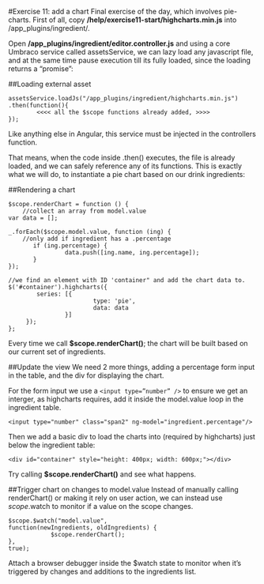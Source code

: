 #Exercise 11: add a chart
Final exercise of the day, which involves pie-charts. First of all, copy __/help/exercise11-start/highcharts.min.js__ into /app_plugins/ingredient/. 

Open __/app_plugins/ingredient/editor.controller.js__ and using a core Umbraco service called assetsService, we can lazy load any javascript file, and at the same time pause execution till its fully loaded, since the loading returns a “promise”:

##Loading external asset

	assetsService.loadJs("/app_plugins/ingredient/highcharts.min.js")
	.then(function(){
			<<<< all the $scope functions already added, >>>>
	});

Like anything else in Angular, this service must be injected in the controllers function.

That means, when the code inside .then() executes, the file is already loaded, and we can safely reference any of its functions. This is exactly what we will do, to instantiate a pie chart based on our drink ingredients:

##Rendering a chart

	$scope.renderChart = function () {	
		//collect an array from model.value
	var data = [];

	_.forEach($scope.model.value, function (ing) {
		//only add if ingredient has a .percentage
	       if (ing.percentage) {
                 	data.push([ing.name, ing.percentage]);
	       }
	});
	
	//we find an element with ID 'container" and add the chart data to.
	$('#container').highcharts({
			series: [{
		                    type: 'pie',
		                    data: data
		            }]
		 });
	};

Every time we call __$scope.renderChart()__; the chart will be built based on our current set of ingredients.

##Update the view
We need 2 more things, adding a percentage form input in the table, and the div for displaying the chart.

For the form input we use a `<input type=”number” />` to ensure we get an interger, as highcharts requires, add it inside the model.value loop in the ingredient table.

	<input type="number" class="span2" ng-model="ingredient.percentage"/>

Then we add a basic div to load the charts into (required by highcharts) just below the ingredient table:

	<div id="container" style="height: 400px; width: 600px;"></div>

Try calling __$scope.renderChart()__ and see what happens.

##Trigger chart on changes to model.value
Instead of manually calling renderChart() or making it rely on user action, we can instead 
use $scope.$watch to monitor if a value on the scope changes.

	$scope.$watch("model.value", 
	function(newIngredients, oldIngredients) {
	       		$scope.renderChart();  
	}, 
	true);

Attach a browser debugger inside the $watch state to monitor when it’s triggered by changes and additions to the ingredients list.